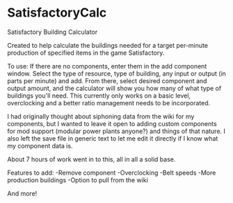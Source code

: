 # SatisfactoryCalc
Satisfactory Building Calculator

Created to help calculate the buildings needed for a target per-minute production of specified items in the game Satisfactory.

To use: If there are no components, enter them in the add component window.  Select the type of resource, type of building, any input or output (in parts per minute) and add.
        From there, select desired component and output amount, and the calculator will show you how many of what type of buildings you'll need.  This currently only works on 
        a basic level, overclocking and a better ratio management needs to be incorporated.
        
I had originally thought about siphoning data from the wiki for my components, but I wanted to leave it open to adding custom components for mod support (modular power plants anyone?) and things of that nature.  I also left the save file in generic text to let me edit it directly if I know what my component data is.

About 7 hours of work went in to this, all in all a solid base.

Features to add:
-Remove component
-Overclocking
-Belt speeds
-More production buildings
-Option to pull from the wiki

And more!
